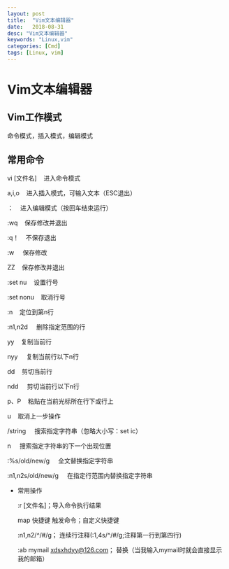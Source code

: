 ```yaml
---
layout: post
title:  "Vim文本编辑器"
date:   2018-08-31
desc: "Vim文本编辑器"
keywords: "Linux,vim"
categories: [Cmd]
tags: [Linux, vim]
---
```


# Vim文本编辑器


## Vim工作模式
 命令模式，插入模式，编辑模式
## 常用命令
vi [文件名] &nbsp;&nbsp;&nbsp;进入命令模式  
  

a,i,o   &nbsp;&nbsp;&nbsp;进入插入模式，可输入文本（ESC退出）  

：  &nbsp;&nbsp;&nbsp;进入编辑模式（按回车结束运行）  

:wq   &nbsp;&nbsp;&nbsp;保存修改并退出  

:q！ &nbsp;&nbsp;&nbsp;不保存退出 

:w  &nbsp;&nbsp;&nbsp; 保存修改  

ZZ   &nbsp;&nbsp;&nbsp;保存修改并退出   

:set nu   &nbsp;&nbsp;&nbsp;设置行号  

:set nonu   &nbsp;&nbsp;&nbsp;取消行号

:n   &nbsp;&nbsp;&nbsp;定位到第n行

:n1,n2d  &nbsp;&nbsp;&nbsp; 删除指定范围的行

yy   &nbsp;&nbsp;&nbsp;复制当前行

nyy  &nbsp;&nbsp;&nbsp; 复制当前行以下n行

dd   &nbsp;&nbsp;&nbsp;剪切当前行

ndd  &nbsp;&nbsp;&nbsp; 剪切当前行以下n行

p、P   &nbsp;&nbsp;&nbsp;粘贴在当前光标所在行下或行上

u   &nbsp;&nbsp;&nbsp;取消上一步操作

/string  &nbsp;&nbsp;&nbsp; 搜索指定字符串（忽略大小写：set ic）

n  &nbsp;&nbsp;&nbsp; 搜索指定字符串的下一个出现位置

:%s/old/new/g  &nbsp;&nbsp;&nbsp; 全文替换指定字符串

:n1,n2s/old/new/g  &nbsp;&nbsp;&nbsp; 在指定行范围内替换指定字符串

* 常用操作

	:r [文件名]；导入命令执行结果
	
	map 快捷键 触发命令；自定义快捷键
	
	:n1,n2/^/#/g； 连续行注释(:1,4s/^/#/g;注释第一行到第四行)
	
	:ab mymail xdsxhdyy@126.com； 替换（当我输入mymail时就会直接显示我的邮箱）
